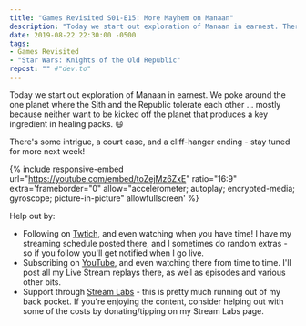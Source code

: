 ```yaml
---
title: "Games Revisited S01-E15: More Mayhem on Manaan"
description: "Today we start out exploration of Manaan in earnest. There's some intrigue, a court case, and a cliff-hanger ending - stay tuned for more next week!"
date: 2019-08-22 22:30:00 -0500
tags:
- Games Revisited
- "Star Wars: Knights of the Old Republic"
repost: "" #"dev.to"
---
```


Today we start out exploration of Manaan in earnest. We poke around the one planet where the Sith and the Republic tolerate each other &hellip; mostly because neither want to be kicked off the planet that produces a key ingredient in healing packs. :smiley:

There's some intrigue, a court case, and a cliff-hanger ending - stay tuned for more next week!
<!--more-->


{% include responsive-embed url="https://youtube.com/embed/toZejMz6ZxE" ratio="16:9" extra='frameborder="0" allow="accelerometer; autoplay; encrypted-media; gyroscope; picture-in-picture" allowfullscreen' %}

Help out by:
 * Following on [Twtich](https://twitch.tv/AnonJr_Live), and even watching when you have time! I have my streaming schedule posted there, and I sometimes do random extras - so if you follow you'll get notified when I go live.
 * Subscribing on [YouTube](http://www.youtube.com/channel/UCXafqhKHbkSUIrq0LAuu0tw), and even watching there from time to time. I'll post all my Live Stream replays there, as well as episodes and various other bits.
 * Support through [Stream Labs](https://streamlabs.com/anonjr_live) - this is pretty much running out of my back pocket. If you're enjoying the content, consider helping out with some of the costs by donating/tipping on my Stream Labs page.